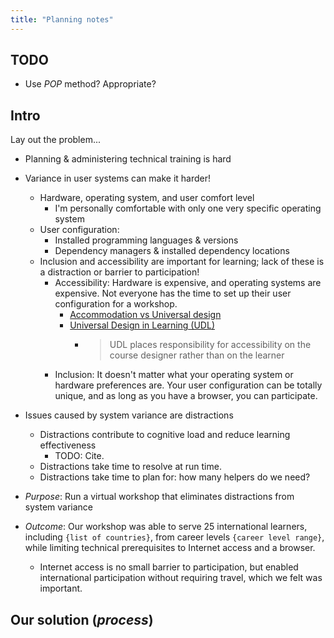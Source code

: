 ```yaml
---
title: "Planning notes"
---
```


## TODO

* Use _POP_ method? Appropriate?


## Intro

Lay out the problem...

* Planning & administering technical training is hard

* Variance in user systems can make it harder!
    * Hardware, operating system, and user comfort level
        * I'm personally comfortable with only one very specific operating system
    * User configuration: 
        * Installed programming languages & versions
        * Dependency managers & installed dependency locations
    * Inclusion and accessibility are important for learning; lack of these is a
      distraction or barrier to participation!
        * Accessibility: Hardware is expensive, and operating systems are expensive.
          Not everyone has the time to set up their user configuration for a workshop.
            * [Accommodation vs Universal design](https://carpentries.github.io/instructor-training/09-eia.html#from-accommodation-to-universal-design)
            * [Universal Design in Learning (UDL)](https://carpentries.github.io/instructor-training/09-eia.html#universal-design-in-learning-udl)
                * > UDL places responsibility for accessibility on the course designer
                  > rather than on the learner
        * Inclusion: It doesn't matter what your operating system or hardware
          preferences are. Your user configuration can be totally unique, and as long as
          you have a browser, you can participate.

* Issues caused by system variance are distractions
    * Distractions contribute to cognitive load and reduce learning effectiveness
        * TODO: Cite.
    * Distractions take time to resolve at run time.
    * Distractions take time to plan for: how many helpers do we need?

* *Purpose*: Run a virtual workshop that eliminates distractions from system variance

* *Outcome*: Our workshop was able to serve 25 international learners, including
  `{list of countries}`, from career levels `{career level range}`, while limiting
  technical prerequisites to Internet access and a browser.
    * Internet access is no small barrier to participation, but enabled international
      participation without requiring travel, which we felt was important.


## Our solution (*process*)


